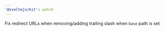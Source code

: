 ```yaml
---
'@sveltejs/kit': patch
---
```


Fix redirect URLs when removing/adding trailing slash when `base` path is set
